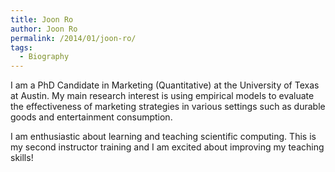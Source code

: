 ```yaml
---
title: Joon Ro
author: Joon Ro
permalink: /2014/01/joon-ro/
tags:
  - Biography
---
```

I am a PhD Candidate in Marketing (Quantitative) at the University of Texas at Austin. My main research interest is using empirical models to evaluate the effectiveness of marketing strategies in various settings such as durable goods and entertainment consumption.

I am enthusiastic about learning and teaching scientific computing. This is my second instructor training and I am excited about improving my teaching skills!

&nbsp;
